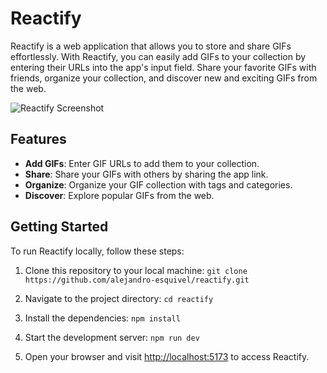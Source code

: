 # Reactify

Reactify is a web application that allows you to store and share GIFs effortlessly. With Reactify, you can easily add GIFs to your collection by entering their URLs into the app's input field. Share your favorite GIFs with friends, organize your collection, and discover new and exciting GIFs from the web.

![Reactify Screenshot](https://i.imgur.com/VVci5Dn.png)

## Features

- **Add GIFs**: Enter GIF URLs to add them to your collection.
- **Share**: Share your GIFs with others by sharing the app link.
- **Organize**: Organize your GIF collection with tags and categories.
- **Discover**: Explore popular GIFs from the web.

## Getting Started

To run Reactify locally, follow these steps:

1. Clone this repository to your local machine:
`git clone https://github.com/alejandro-esquivel/reactify.git`

2. Navigate to the project directory:
`cd reactify`

3. Install the dependencies:
`npm install`

4. Start the development server:
`npm run dev`

5. Open your browser and visit [http://localhost:5173](http://localhost:5173) to access Reactify.
